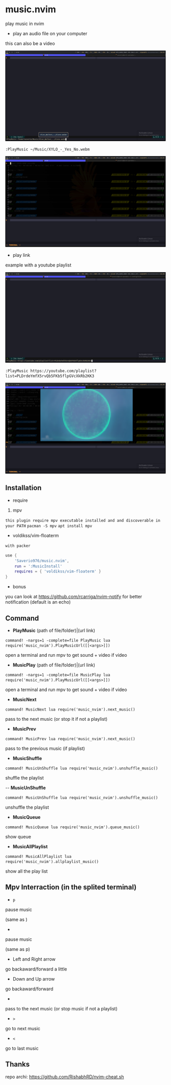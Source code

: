 # music.nvim

play music in nvim

- play an audio file on your computer

this can also be a video

![file_audio](/assets/file_audio.png)
```vim
:PlayMusic ~/Music/XYLO_-_Yes_No.webm
```

![file_audio_playing](/assets/file_audio_playing.png)

- play link

example with a youtube playlist

![youtube_video](/assets/youtube_playlist.png)
```vim
:PlayMusic https://youtube.com/playlist?list=PLDrdeYmfX5rvQb5FKb5flpGVcXkRb2KK3
```

![youtube_video_playing](/assets/youtube_playlist_playing.png)


## Installation

- require

1. mpv

`this plugin require mpv executable installed and and discoverable in your PATH`
`pacman -S mpv`
`apt install mpv`

- voldikss/vim-floaterm

`with packer`
```lua
use {
	'Saverio976/music.nvim',
	run = ':MusicInstall'
	requires = { 'voldikss/vim-floaterm' }
}
```

- bonus

you can look at https://github.com/rcarriga/nvim-notify for better notification (default is an echo)

## Command

- **PlayMusic** (path of file/folder)|(url link)
```vim
command! -nargs=1 -complete=file PlayMusic lua require('music_nvim').PlayMusicUrl([[<args>]])
```
open a terminal and run mpv to get sound + video if video

- **MusicPlay** (path of file/folder)|(url link)
```vim
command! -nargs=1 -complete=file MusicPlay lua require('music_nvim').PlayMusicUrl([[<args>]])
```
open a terminal and run mpv to get sound + video if video

- **MusicNext**
```vim
command! MusicNext lua require('music_nvim').next_music()
```
pass to the next music (or stop it if not a playlist)

- **MusicPrev**
```vim
command! MusicPrev lua require('music_nvim').next_music()
```
pass to the previous music (if playlist)

- **MusicShuffle**
```vim
command! MusicUnShuffle lua require('music_nvim').unshuffle_music()
```
shuffle the playlist

-- **MusicUnShuffle**
```vim
command! MusicUnShuffle lua require('music_nvim').unshuffle_music()
```
unshuffle the playlist

- **MusicQueue**
```vim
command! MusicQueue lua require('music_nvim').queue_music()
```
show queue

- **MusicAllPlaylist**
```vim
command! MusicAllPlaylist lua require('music_nvim').allplaylist_music()
```
show all the play list

## Mpv Interraction (in the splited terminal)

- `p`

pause music

(same as <Space>)

- <Space>

pause music

(same as p)

- Left and Right arrow

go backaward/forward a little

- Down and Up arrow

go backaward/forward

- <Enter>

pass to the next music (or stop music if not a playlist)

- `>`

go to next music

- `<`

go to last music

## Thanks

repo archi: https://github.com/RishabhRD/nvim-cheat.sh
